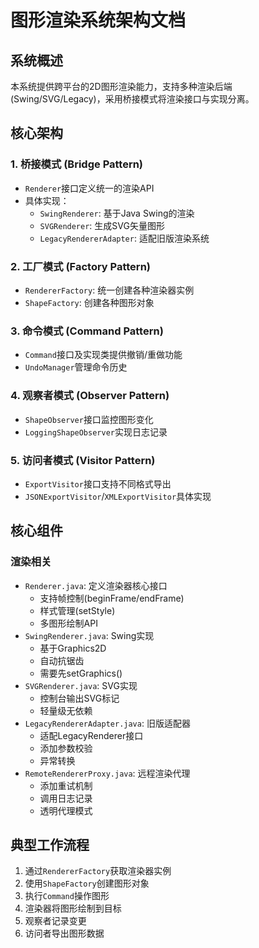 # 图形渲染系统架构文档

## 系统概述
本系统提供跨平台的2D图形渲染能力，支持多种渲染后端(Swing/SVG/Legacy)，采用桥接模式将渲染接口与实现分离。

## 核心架构

### 1. 桥接模式 (Bridge Pattern)
- `Renderer`接口定义统一的渲染API
- 具体实现：
  - `SwingRenderer`: 基于Java Swing的渲染
  - `SVGRenderer`: 生成SVG矢量图形
  - `LegacyRendererAdapter`: 适配旧版渲染系统

### 2. 工厂模式 (Factory Pattern)
- `RendererFactory`: 统一创建各种渲染器实例
- `ShapeFactory`: 创建各种图形对象

### 3. 命令模式 (Command Pattern)
- `Command`接口及实现类提供撤销/重做功能
- `UndoManager`管理命令历史

### 4. 观察者模式 (Observer Pattern)
- `ShapeObserver`接口监控图形变化
- `LoggingShapeObserver`实现日志记录

### 5. 访问者模式 (Visitor Pattern)
- `ExportVisitor`接口支持不同格式导出
- `JSONExportVisitor`/`XMLExportVisitor`具体实现

## 核心组件

### 渲染相关
- `Renderer.java`: 定义渲染器核心接口
  - 支持帧控制(beginFrame/endFrame)
  - 样式管理(setStyle)
  - 多图形绘制API
- `SwingRenderer.java`: Swing实现
  - 基于Graphics2D
  - 自动抗锯齿
  - 需要先setGraphics()
- `SVGRenderer.java`: SVG实现
  - 控制台输出SVG标记
  - 轻量级无依赖
- `LegacyRendererAdapter.java`: 旧版适配器
  - 适配LegacyRenderer接口
  - 添加参数校验
  - 异常转换
- `RemoteRendererProxy.java`: 远程渲染代理
  - 添加重试机制
  - 调用日志记录
  - 透明代理模式

## 典型工作流程

1. 通过`RendererFactory`获取渲染器实例
2. 使用`ShapeFactory`创建图形对象
3. 执行`Command`操作图形
4. 渲染器将图形绘制到目标
5. 观察者记录变更
6. 访问者导出图形数据
